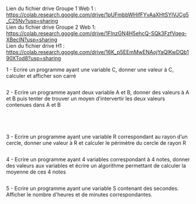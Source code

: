
Lien du fichier drive Groupe 1 Web 1 : https://colab.research.google.com/drive/1pUFmbbWHifFYvAaXHtSYIVJCg5_C25Nv?usp=sharing <br>
Lien du fichier drive Groupe 2 Web 1: https://colab.research.google.com/drive/1FlnzGN4H5ehcQ-SQk3FzfVqeq-XBecIN?usp=sharing <br>
Lien du fichier drive H1 : https://colab.research.google.com/drive/16K_p5EEmMwENAojYaQIKwDQb190XTod8?usp=sharing <br>

1 - Ecrire un programme ayant une variable C, donner une valeur à C, calculer et afficher son carré

```

```

2 - Ecrire un programme ayant deux variable A et B, donner des valeurs à A et B puis tenter de trouver un moyen d’intervertir les deux valeurs contenues dans A et B

```

```

```

```

```

```

```

```

3 - Ecrire un programme ayant une variable R correspondant au rayon d’un cercle, donner une valeur à R et calculer le périmètre du cercle de rayon R

```

```

4 - Ecrire un programme ayant 4 variables correspondant à 4 notes, donner des valeurs aux variables et écrire un algorithme permettant de calculer la moyenne de ces 4 notes

```

```

5 - Ecrire un programme ayant une variable S contenant des secondes. Afficher le nombre d'heures et de minutes correspondantes.

```

```

